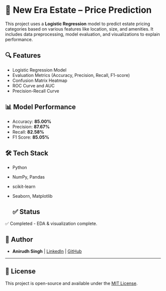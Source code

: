 # 🏡 New Era Estate – Price Prediction

This project uses a **Logistic Regression** model to predict estate pricing categories based on various features like location, size, and amenities. It includes data preprocessing, model evaluation, and visualizations to explain performance.

## 🔍 Features
- Logistic Regression Model
- Evaluation Metrics (Accuracy, Precision, Recall, F1-score)
- Confusion Matrix Heatmap
- ROC Curve and AUC
- Precision-Recall Curve

## 📊 Model Performance
- Accuracy: **85.00%**
- Precision: **87.67%**
- Recall: **82.58%**
- F1 Score: **85.05%**

## 🛠️ Tech Stack
- Python
- NumPy, Pandas
- scikit-learn
- Seaborn, Matplotlib

  ## ✅ Status
✅ Completed - EDA & visualization complete.

## 🙌 Author
- **Anirudh Singh** | [LinkedIn](https://www.linkedin.com/) | [GitHub](https://github.com/)

---

## 📌 License
This project is open-source and available under the [MIT License](LICENSE).

